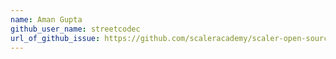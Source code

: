 ```yaml
---
name: Aman Gupta
github_user_name: streetcodec
url_of_github_issue: https://github.com/scaleracademy/scaler-open-source-september-challenge/issues/252
---
```

